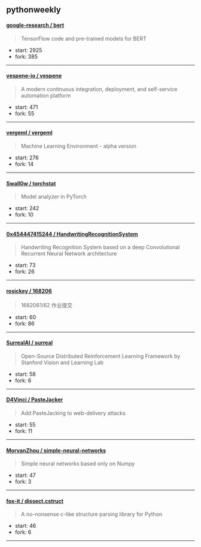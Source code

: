 ## pythonweekly

#### [google-research / bert](https://github.com/google-research/bert)

> TensorFlow code and pre-trained models for BERT

+ start: 2925
+ fork: 385

----


#### [vespene-io / vespene](https://github.com/vespene-io/vespene)

> A modern continuous integration, deployment, and self-service automation platform

+ start: 471
+ fork: 55

----


#### [vergeml / vergeml](https://github.com/vergeml/vergeml)

> Machine Learning Environment - alpha version

+ start: 276
+ fork: 14

----


#### [Swall0w / torchstat](https://github.com/Swall0w/torchstat)

> Model analyzer in PyTorch

+ start: 242
+ fork: 10

----


#### [0x454447415244 / HandwritingRecognitionSystem](https://github.com/0x454447415244/HandwritingRecognitionSystem)

> Handwriting Recognition System based on a deep Convolutional Recurrent Neural Network architecture

+ start: 73
+ fork: 26

----


#### [rosickey / 168206](https://github.com/rosickey/168206)

> 1682061/62 作业提交

+ start: 60
+ fork: 86

----


#### [SurrealAI / surreal](https://github.com/SurrealAI/surreal)

> Open-Source Distributed Reinforcement Learning Framework by Stanford Vision and Learning Lab

+ start: 58
+ fork: 6

----


#### [D4Vinci / PasteJacker](https://github.com/D4Vinci/PasteJacker)

> Add PasteJacking to web-delivery attacks

+ start: 55
+ fork: 11

----


#### [MorvanZhou / simple-neural-networks](https://github.com/MorvanZhou/simple-neural-networks)

> Simple neural networks based only on Numpy

+ start: 47
+ fork: 3

----


#### [fox-it / dissect.cstruct](https://github.com/fox-it/dissect.cstruct)

> A no-nonsense c-like structure parsing library for Python

+ start: 46
+ fork: 6

----

